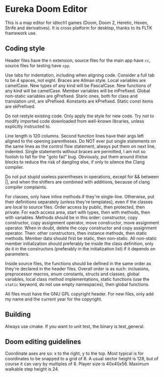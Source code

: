 # Eureka Doom Editor

This is a map editor for idtech1 games (Doom, Doom 2, Heretic, Hexen, Strife and derivatives).
It is cross platform for desktop, thanks to its FLTK framework use.

## Coding style

Header files have the `h` extension, source files for the main app have `cc`, source files for testing have `cpp`.

Use tabs for indentation, including when aligning code. Consider a full tab to be 4 spaces, not eight.
Braces are Allman style. Local variables are camelCase. New types of any kind will be PascalCase.
New functions of any kind will be camelCase. Member variables will be mPrefixed. Global non-static
variables are gPrefixed. Staric ones, both for class and translation unit, are sPrefixed. Konstants
are kPrefixed. Static const items are skPrefixed.

Do not restyle existing code. Only apply the style for new code. Try not to modify imported code downloaded from
well-known libraries, unless explicitly instructed to.

Line length is 120 columns. Second function lines have their args left aligned to the opening
parentheses. Do NOT ever put single statements on the same lines as the control flow statement,
always put them on next line, indented. Single statements without braces are permitted, I am not so
foolish to fall for the "goto fail" bug. Obviously, put them around if/else blocks to reduce the
risk of dangling else, if only to silence the Clang compiler.

Do not put stupid useless parentheses in operations, except for && between ||, and when the shifters
are combined with additions, because of clang compiler complaints.

For classes, only have inline methods if they're single-line. Otherwise, put their definitions separately
(unless they're templates), even if the classes are local to source files. Order access by public, then protected, then
private. For each access area, start with types, then with methods, then with variables. Methods should be in this
order: constructor, copy constructor, copy assignment operator, move constructor, move assignment operator. When in
doubt, delete the copy constructor and copy assignment operator. Then: other constructors, then instance methods, then
static methods. Member data should first be static, then non-static. All non-static member initialization should
preferably be inside the class definition, only do it in the constructors (preferably in the initialization list) if it
depends on parameters.

Inside source files, the functions should be defined in the same order as they're declared in the header files. Overall
order is as such: inclusions, preprocessor macros, enum constants, structs and classes, global variables, local class
method implementations, static functions (use the `static` keyword, do not use empty namespaces), then global functions.

All files must have the GNU GPL copyright header. For new files, only add my name and the current year
for the copyright.

## Building
Always use cmake. If you want to unit test, the binary is test_general.

## Doom editing guidelines

Coordinate axes are so: x to the right, y to the top. Most typical is for coordinates to be snapped to a grid of 8.
A usual sector height is 128, but of course it can vary by multiples of 8. Player size is 40x40x56.
Maximum walkable step height is 24.
